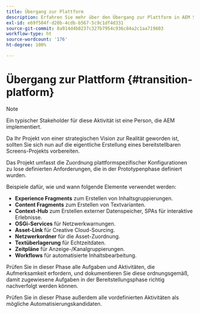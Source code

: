 ```yaml
---
title: Übergang zur Plattform
description: Erfahren Sie mehr über den Übergang zur Plattform in AEM Screens.
exl-id: e69f504f-d20b-4cdb-b567-5c9c1df4d331
source-git-commit: 8a914d4b0237c327b7954c936c84a2c1aa719603
workflow-type: ht
source-wordcount: '176'
ht-degree: 100%

---
```


# Übergang zur Plattform {#transition-platform}

>[!NOTE]
>
>Ein typischer Stakeholder für diese Aktivität ist eine Person, die AEM implementiert.

Da Ihr Projekt von einer strategischen Vision zur Realität geworden ist, sollten Sie sich nun auf die eigentliche Erstellung eines bereitstellbaren Screens-Projekts vorbereiten.

Das Projekt umfasst die Zuordnung plattformspezifischer Konfigurationen zu lose definierten Anforderungen, die in der Prototypenphase definiert wurden.

Beispiele dafür, wie und wann folgende Elemente verwendet werden:

* **Experience Fragments** zum Erstellen von Inhaltsgruppierungen.
* **Content Fragments** zum Erstellen von Textvarianten.
* **Context-Hub** zum Erstellen externer Datenspeicher, SPAs für interaktive Erlebnisse.
* **OSGi-Services** für Netzwerkwarnungen.
* **Asset-Link** für Creative Cloud-Sourcing.
* **Netzwerkordner** für die Asset-Zuordnung.
* **Textüberlagerung** für Echtzeitdaten.
* **Zeitpläne** für Anzeige-/Kanalgruppierungen.
* **Workflows** für automatisierte Inhaltsbearbeitung.

Prüfen Sie in dieser Phase alle Aufgaben und Aktivitäten, die Aufmerksamkeit erfordern, und dokumentieren Sie diese ordnungsgemäß, damit zugewiesene Aufgaben in der Bereitstellungsphase richtig nachverfolgt werden können.

Prüfen Sie in dieser Phase außerdem alle vordefinierten Aktivitäten als mögliche Automatisierungskandidaten.

